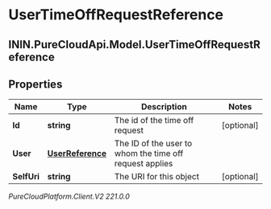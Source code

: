 # UserTimeOffRequestReference

## ININ.PureCloudApi.Model.UserTimeOffRequestReference

## Properties

|Name | Type | Description | Notes|
|------------ | ------------- | ------------- | -------------|
| **Id** | **string** | The id of the time off request | [optional] |
| **User** | [**UserReference**](UserReference) | The ID of the user to whom the time off request applies | |
| **SelfUri** | **string** | The URI for this object | [optional] |



_PureCloudPlatform.Client.V2 221.0.0_
